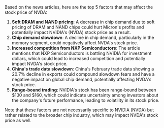 Based on the news articles, here are the top 5 factors that may affect the stock price of NVDA:

1. **Soft DRAM and NAND pricing**: A decrease in chip demand due to soft pricing of DRAM and NAND chips could hurt Micron's profits and potentially impact NVIDIA's (NVDA) stock price as a result.
2. **Chip demand slowdown**: A decline in chip demand, particularly in the memory segment, could negatively affect NVDA's stock price.
3. **Increased competition from NXP Semiconductors**: The article mentions that NXP Semiconductors is battling NVIDIA for investment dollars, which could lead to increased competition and potentially impact NVDA's stock price.
4. **China's trade data slowdown**: China's February trade data showing a 20.7% decline in exports could compound slowdown fears and have a negative impact on global chip demand, potentially affecting NVDA's stock price.
5. **Range-bound trading**: NVIDIA's stock has been range-bound between $130 and $160, which could indicate uncertainty among investors about the company's future performance, leading to volatility in its stock price.

Note that these factors are not necessarily specific to NVIDIA (NVDA) but rather related to the broader chip industry, which may impact NVDA's stock price as well.